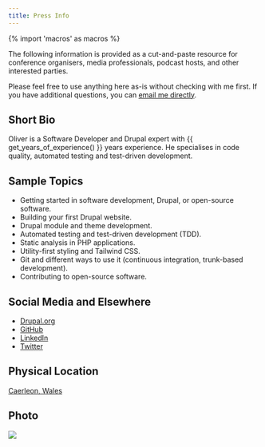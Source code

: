 ```yaml
---
title: Press Info
---
```


{% import 'macros' as macros %}

The following information is provided as a cut-and-paste resource for conference organisers, media professionals, podcast hosts, and other interested parties.

Please feel free to use anything here as-is without checking with me first. If you have additional questions, you can <a href="mailto:{{ site.email }}">email me directly</a>.

## Short Bio

Oliver is a Software Developer and Drupal expert with {{ get_years_of_experience() }} years experience. He specialises in code quality, automated testing and test-driven development.

## Sample Topics

* Getting started in software development, Drupal, or open-source software.
* Building your first Drupal website.
* Drupal module and theme development.
* Automated testing and test-driven development (TDD).
* Static analysis in PHP applications.
* Utility-first styling and Tailwind CSS.
* Git and different ways to use it (continuous integration, trunk-based development).
* Contributing to open-source software.

## Social Media and Elsewhere

* [Drupal.org][drupal]
* [GitHub][]
* [LinkedIn][]
* [Twitter][]

## Physical Location

[Caerleon, Wales](https://www.google.co.uk/maps/place/Caerleon,+Newport)

## Photo

![]({{site.assets.url}}/assets/images/social-avatar.jpg)

[drupal]: https://www.drupal.org/u/opdavies
[github]: https://github.com/opdavies
[linkedin]: https://www.linkedin.com/in/opdavies
[twitter]: https://twitter.com/opdavies
